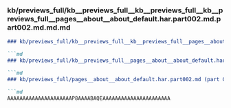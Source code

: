 ### kb/previews_full/kb__previews_full__kb__previews_full__kb__previews_full__pages__about__about_default.har.part002.md.part002.md.md.md

```md
### kb/previews_full/kb__previews_full__kb__previews_full__pages__about__about_default.har.part002.md.part002.md.md

```md
### kb/previews_full/kb__previews_full__pages__about__about_default.har.part002.md.part002.md

```md
### kb/previews_full/pages__about__about_default.har.part002.md (part 002)

```md
AAAAAAAAAAAAAAAAAAAAAP8AAAABAQEAAAAAAAAAAAAAAAAAAAAAA
```

```

```

```

```
